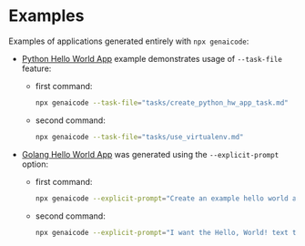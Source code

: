 # Examples

Examples of applications generated entirely with `npx genaicode`:

- [Python Hello World App](./python_hello_world) example demonstrates usage of `--task-file` feature:

  - first command:
    ```bash
    npx genaicode --task-file="tasks/create_python_hw_app_task.md"
    ```
  - second command:
    ```bash
    npx genaicode --task-file="tasks/use_virtualenv.md"
    ```

- [Golang Hello World App](./golang_hello_world/) was generated using the `--explicit-prompt` option:
  - first command:
    ```bash
    npx genaicode --explicit-prompt="Create an example hello world application using golang, including README with instructions how to compile it and run it" --allow-file-create
    ```
  - second command:
    ```bash
    npx genaicode --explicit-prompt="I want the Hello, World! text to be colored"
    ```

